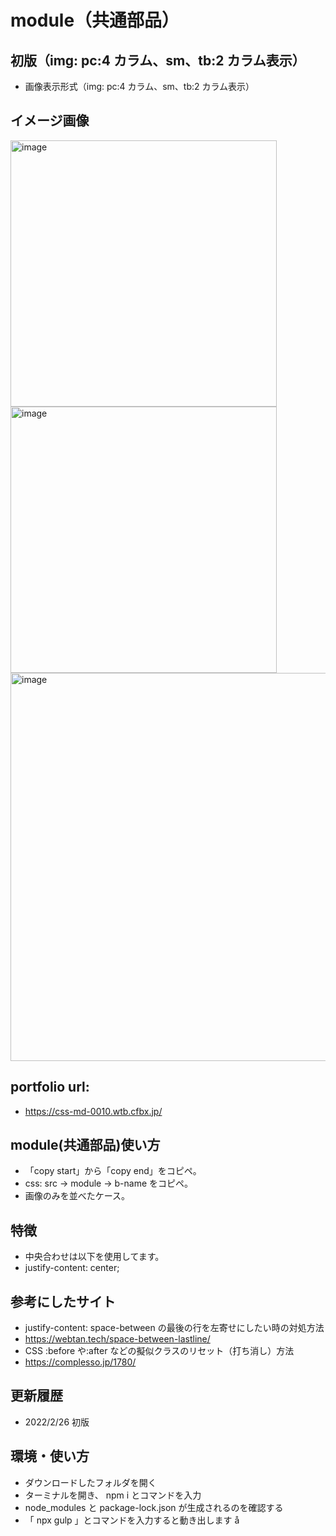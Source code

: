 # module（共通部品）

## 初版（img: pc:4 カラム、sm、tb:2 カラム表示）

- 画像表示形式（img: pc:4 カラム、sm、tb:2 カラム表示）

## イメージ画像
<img width="426" alt="image" src="https://user-images.githubusercontent.com/99580997/155834206-aa53a8ac-eaf2-4829-9a73-79a04a5da512.png">
<img width="426" alt="image" src="https://user-images.githubusercontent.com/99580997/155834213-887e7e40-7f0b-43f5-a3f1-cd033dfee853.png">
<img width="621" alt="image" src="https://user-images.githubusercontent.com/99580997/155834228-08207567-9362-4a99-aae2-75698e68ed11.png">

## portfolio url:

- https://css-md-0010.wtb.cfbx.jp/

## module(共通部品)使い方

- 「copy start」から「copy end」をコピペ。
- css: src -> module -> b-name をコピペ。
- 画像のみを並べたケース。

## 特徴

- 中央合わせは以下を使用してます。
- justify-content: center;

## 参考にしたサイト

- justify-content: space-between の最後の行を左寄せにしたい時の対処方法
- https://webtan.tech/space-between-lastline/
- CSS :before や:after などの擬似クラスのリセット（打ち消し）方法
- https://complesso.jp/1780/

## 更新履歴

- 2022/2/26 初版

## 環境・使い方

- ダウンロードしたフォルダを開く
- ターミナルを開き、 npm i とコマンドを入力
- node_modules と package-lock.json が生成されるのを確認する
- 「 npx gulp 」とコマンドを入力すると動き出します
  å
